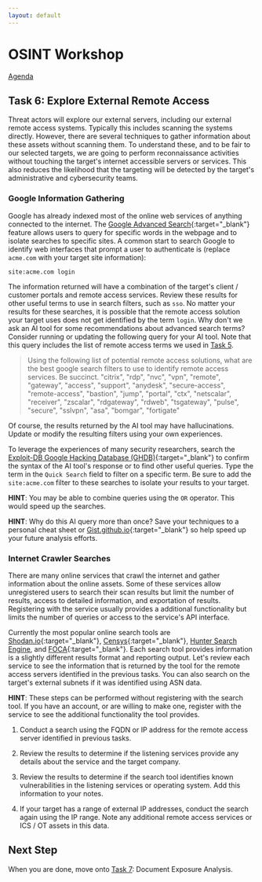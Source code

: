```yaml
---
layout: default
---
```


# OSINT Workshop
[Agenda](./index.md)

## Task 6: Explore External Remote Access

Threat actors will explore our external servers, including our external remote access systems. Typically this includes scanning the systems directly. However, there are several techniques to gather information about these assets without scanning them. To understand these, and to be fair to our selected targets, we are going to perform reconnaissance activities without touching the target's internet accessible servers or services. This also reduces the likelihood that the targeting will be detected by the target's administrative and cybersecurity teams.

### Google Information Gathering

Google has already indexed most of the online web services of anything connected to the internet. The [Google Advanced Search](https://www.google.co.uk/advanced_search){:target="_blank"} feature allows users to query for specific words in the webpage and to isolate searches to specific sites. A common start to search Google to identify web interfaces that prompt a user to authenticate is (replace `acme.com` with your target site information):

```
site:acme.com login
```

The information returned will have a combination of the target's client / customer portals and remote access services. Review these results for other useful terms to use in search filters, such as `sso`. No matter your results for these searches, it is possible that the remote access solution your target uses does not get identified by the term `login`. Why don't we ask an AI tool for some recommendations about advanced search terms? Consider running or updating the following query for your AI tool. Note that this query includes the list of remote access terms we used in [Task 5](task5.md).

> Using the following list of potential remote access solutions, what are the best google search filters to use to identify remote access services. Be succinct. "citrix", "rdp", "nvc", "vpn", "remote", "gateway", "access", "support", "anydesk", "secure-access", "remote-access", "bastion", "jump", "portal", "ctx", "netscalar", "receiver", "zscalar", "rdgateway", "rdweb", "tsgateway", "pulse", "secure", "sslvpn", "asa", "bomgar", "fortigate"

Of course, the results returned by the AI tool may have hallucinations. Update or modify the resulting filters using your own experiences. 

To leverage the experiences of many security researchers, search the [Exploit-DB Google Hacking Database (GHDB)](https://www.exploit-db.com/google-hacking-database){:target="_blank"} to confirm the syntax of the AI tool's response or to find other useful queries. Type the term in the `Quick Search` field to filter on a specific term. Be sure to add the `site:acme.com` filter to these searches to isolate your results to your target.

**HINT**: You may be able to combine queries using the `OR` operator. This would speed up the searches.

**HINT**: Why do this AI query more than once? Save your techniques to a personal cheat sheet or [Gist.github.io](https://gist.github.com/){:target="_blank"} so help speed up your future analysis efforts.

### Internet Crawler Searches

There are many online services that crawl the internet and gather information about the online assets. Some of these services allow unregistered users to search their scan results but limit the number of results, access to detailed information, and exportation of results. Registering with the service usually provides a additional functionality but limits the number of queries or access to the service's API interface.

Currently the most popular online search tools are [Shodan.io](https://www.shodan.io/){:target="_blank"}, [Censys](https://censys.io/){:target="_blank"}, [Hunter Search Engine](https://hunter.how/), and [FOCA](https://en.fofa.info/){:target="_blank"}. Each search tool provides information is a slightly different results format and reporting output. Let's review each service to see the information that is returned by the tool for the remote access servers identified in the previous tasks. You can also search on the target's external subnets if it was identified using ASN data.

**HINT**: These steps can be performed without registering with the search tool. If you have an account, or are willing to make one, register with the service to see the additional functionality the tool provides.

1. Conduct a search using the FQDN or IP address for the remote access server identified in previous tasks.

2. Review the results to determine if the listening services provide any details about the service and the target company. 

3. Review the results to determine if the search tool identifies known vulnerabilities in the listening services or operating system. Add this information to your notes.

4. If your target has a range of external IP addresses, conduct the search again using the IP range. Note any additional remote access services or ICS / OT assets in this data.

## Next Step

When you are done, move onto [Task 7](task7.md): Document Exposure Analysis.